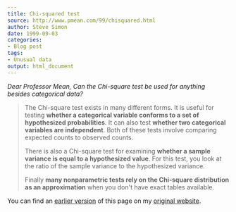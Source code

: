```yaml
---
title: Chi-squared test
source: http://www.pmean.com/99/chisquared.html
author: Steve Simon
date: 1999-09-03
categories:
- Blog post
tags:
- Unusual data
output: html_document
---
```

*Dear Professor Mean, Can the Chi-square test be used for anything
besides categorical data?*

> The Chi-square test exists in many different forms. It is useful for
> testing **whether a categorical variable conforms to a set of
> hypothesized probabilities**. It can also test **whether two
> categorical variables are independent**. Both of these tests involve
> comparing expected counts to observed counts.
>
> There is also a Chi-square test for examining **whether a sample
> variance is equal to a hypothesized value**. For this test, you look
> at the ratio of the sample variance to the hypothesized variance.
>
> Finally **many nonparametric tests rely on the Chi-square distribution
> as an approximation** when you don't have exact tables available.

You can find an [earlier version][sim1] of this page on my [original website][sim2].

[sim1]: http://www.pmean.com/99/chisquared.html
[sim2]: http://www.pmean.com/original_site.html
